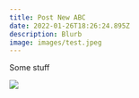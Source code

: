 ```yaml
---
title: Post New ABC
date: 2022-01-26T18:26:24.895Z
description: Blurb
image: images/test.jpeg
---
```

Some stuff

![](images/test.jpeg)